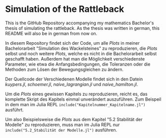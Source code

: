 # Simulation of the Rattleback
This is the GitHub Repository accompanying my mathematics Bachelor's thesis of simulating the rattleback. As the thesis was written in german, this README will also be in german from now on.

In diesem Repository findet sich der Code, um alle *Plots* in meiner Bachelorarbeit "Simulation des Wackelsteines" zu reproduzieren, die *Plots* selbst und noch weitere *Plots*, welche es nicht in die Bachelorarbeit selbst geschafft haben. Außerdem hat man die Möglichkeit verschiedenste Parameter, wie etwa die Anfangsbedingungen, die Toleranzen oder die Methoden zum Lösen der Bewegungsgleichen zu ändern. 

Der Quellcode der Verschiedenen Modelle findet sich in den Datein *kuypers.jl*, *schoemer.jl*, *naive_lagrangian.jl* und *naive_hamilton.jl*.

Um die *Plots* eines gewissen Kapitels zu reproduzieren, reicht es, das komplette Skript des Kapitels einmal unverändert auszuführen. Zum Beispeil in dem man im Julia REPL ``include("Kapitelnummer_Kapitelname.jl")`` ausführt. 

Um also Beispielsweise die *Plots* aus dem Kapitel "5.2 Stabilität der Modelle" zu reproduzieren, muss man im Julia REPL nur ``include("5.2_Stabilität der Modelle.jl")`` ausführen.

